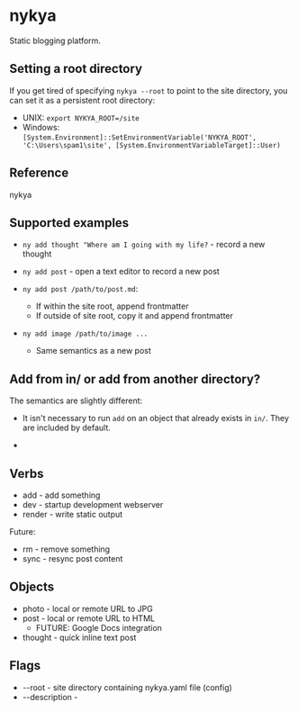 # nykya

Static blogging platform.

## Setting a root directory

If you get tired of specifying `nykya --root` to point to the site directory, you can set it as a persistent root directory:

* UNIX: `export NYKYA_ROOT=/site`
* Windows: `[System.Environment]::SetEnvironmentVariable('NYKYA_ROOT', 'C:\Users\spam1\site', [System.EnvironmentVariableTarget]::User)`

## Reference

nykya <verb> <object> <content>

## Supported examples

* `ny add thought "Where am I going with my life?` - record a new thought

* `ny add post` - open a text editor to record a new post

* `ny add post /path/to/post.md`:
   - If within the site root, append frontmatter
   - If outside of site root, copy it and append frontmatter

* `ny add image /path/to/image ...`
   - Same semantics as a new post

## Add from in/ or add from another directory?

The semantics are slightly different:

* It isn't necessary to run `add` on an object that already exists in `in/`. They are included by default.

* 

## Verbs

* add - add something
* dev - startup development webserver
* render - write static output

Future:

* rm - remove something
* sync - resync post content

## Objects

* photo - local or remote URL to JPG
* post - local or remote URL to HTML
   - FUTURE: Google Docs integration
* thought - quick inline text post

## Flags

* --root - site directory containing nykya.yaml file (config)
* --description -  